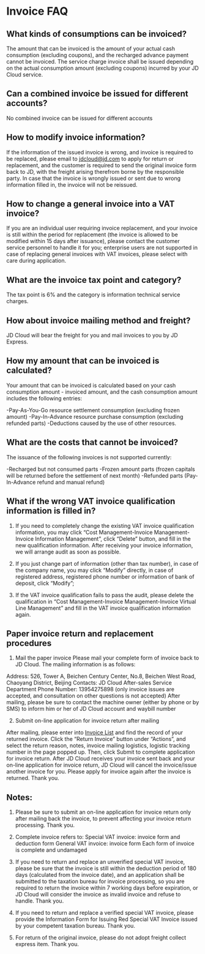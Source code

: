 # Invoice FAQ
## What kinds of consumptions can be invoiced?
The amount that can be invoiced is the amount of your actual cash consumption (excluding coupons), and the recharged advance payment cannot be invoiced. The service charge invoice shall be issued depending on the actual consumption amount (excluding coupons) incurred by your JD Cloud service.

## Can a combined invoice be issued for different accounts?
No combined invoice can be issued for different accounts

## How to modify invoice information?
If the information of the issued invoice is wrong, and invoice is required to be replaced, please email to jdcloud@jd.com to apply for return or replacement, and the customer is required to send the original invoice form back to JD, with the freight arising therefrom borne by the responsible party. In case that the invoice is wrongly issued or sent due to wrong information filled in, the invoice will not be reissued.

## How to change a general invoice into a VAT invoice?
If you are an individual user requiring invoice replacement, and your invoice is still within the period for replacement (the invoice is allowed to be modified within 15 days after issuance), please contact the customer service personnel to handle it for you; enterprise users are not supported in case of replacing general invoices with VAT invoices, please select with care during application.

## What are the invoice tax point and category?
The tax point is 6% and the category is information technical service charges.

## How about invoice mailing method and freight?
JD Cloud will bear the freight for you and mail invoices to you by JD Express.

## How my amount that can be invoiced is calculated?
Your amount that can be invoiced is calculated based on your  cash consumption amount - invoiced amount, and the cash consumption amount includes the following entries:

-Pay-As-You-Go resource settlement consumption (excluding frozen amount)
-Pay-In-Advance resource purchase consumption (excluding refunded parts)
-Deductions caused by the use of other resources.

## What are the costs that cannot be invoiced?
The issuance of the following invoices is not supported currently:

-Recharged but not consumed parts
-Frozen amount parts (frozen capitals will be returned before the settlement of next month)
-Refunded parts (Pay-In-Advance refund and manual refund)


## What if the wrong VAT invoice qualification information is filled in?
1. If you need to completely change the existing VAT invoice qualification information, you may click “Cost Management-Invoice Management-Invoice Information Management”, click “Delete” button, and fill in the new qualification information. After receiving your invoice information, we will arrange audit as soon as possible.

2. If you just change part of information (other than tax number), in case of the company name, you may click “Modify” directly, in case of registered address, registered phone number or information of bank of deposit, click “Modify”;

3. If the VAT invoice qualification fails to pass the audit, please delete the qualification in “Cost Management-Invoice Management-Invoice Virtual Line Management” and fill in the VAT invoice qualification information again.

## Paper invoice return and replacement procedures
1. Mail the paper invoice
Please mail your complete form of invoice back to JD Cloud. The mailing information is as follows:

Address: 526, Tower A, Beichen Century Center, No.8, Beichen West Road, Chaoyang District, Beijing
Contacts: JD Cloud After-sales Service Department
Phone Number: 13954275898 (only invoice issues are accepted, and consultation on other questions is not accepted)
After mailing, please be sure to contact the machine owner (either by phone or by SMS) to inform him or her of JD Cloud account and waybill number

2. Submit on-line application for invoice return after mailing

After mailing, please enter into [Invoice List](https://invoice-uc.jdcloud.com/cost/invoice/list) and find the record of your returned invoice. Click the “Return Invoice” button under “Actions”, and select the return reason, notes, invoice mailing logistics, logistic tracking number in the page popped up. Then, click Submit to complete application for invoice return.
After JD Cloud receives your invoice sent back and your on-line application for invoice return, JD Cloud will cancel the invoice/issue another invoice for you. Please apply for invoice again after the invoice is returned. Thank you.

## Notes:
1. Please be sure to submit an on-line application for invoice return only after mailing back the invoice, to prevent affecting your invoice return processing. Thank you.

2. Complete invoice refers to:
Special VAT invoice: invoice form and deduction form
General VAT invoice: invoice form
Each form of invoice is complete and undamaged

3. If you need to return and replace an unverified special VAT invoice, please be sure that the invoice is still within the deduction period of 180 days (calculated from the invoice date), and an application shall be submitted to the taxation bureau for invoice processing, so you are required to return the invoice within 7 working days before expiration, or JD Cloud will consider the invoice as invalid invoice and refuse to handle. Thank you.

4. If you need to return and replace a verified special VAT invoice, please provide the Information Form for Issuing Red Special VAT Invoice issued by your competent taxation bureau. Thank you.

5. For return of the original invoice, please do not adopt freight collect express item. Thank you.
